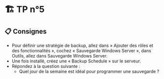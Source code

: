 # :building_construction: TP n°5

## :clipboard: Consignes

- Pour définir une stratégie de backup, allez dans » Ajouter des rôles et des fonctionnalités »,
cochez « Sauvegarde Windows Server », dans Outils, allez dans Sauvegarde Windows Server.
- Une fois installé, créez une « Backup Schedule » sur le serveur.
- Répondez à la question suivante :
    - Quel jour de la semaine est idéal pour programmer une sauvegarde ?




